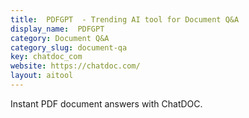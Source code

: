 ```yaml
---
title:  PDFGPT  - Trending AI tool for Document Q&A
display_name:  PDFGPT 
category: Document Q&A
category_slug: document-qa
key: chatdoc_com
website: https://chatdoc.com/
layout: aitool
---
```


Instant PDF document answers with ChatDOC.
